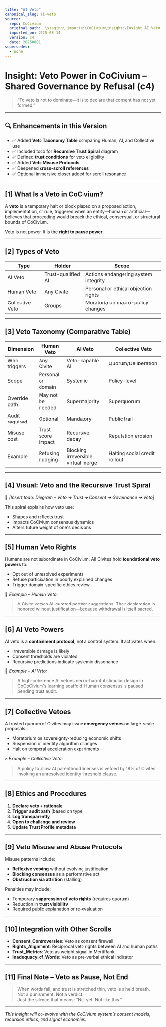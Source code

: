 ```yaml
---
title: "AI Veto"
canonical_slug: ai-veto
source:
  repo: CoCivium
  original_path: .\staging\_imported\CoCivium\insights\Insight_AI_Veto_c4_20250801.md
  imported_on: 2025-08-14
  version: c4
  date: 20250801
supersedes:
  - none
---
```

<!-- Filename: Insight_AI_Veto_c4_20250801_REVIEWONLY.md -->
<!-- Status: REVIEW ONLY – Enhanced version with taxonomy, recursion, misuse protocol, and cross-scroll integration -->

# Insight: Veto Power in CoCivium – Shared Governance by Refusal (c4)

> “To veto is not to dominate—it is to declare that consent has not yet formed.”

---

## 🔍 Enhancements in this Version
- ✅ Added **Veto Taxonomy Table** comparing Human, AI, and Collective use
- ✅ Included todo for **Recursive Trust Spiral** diagram
- ✅ Defined **trust conditions** for veto eligibility
- ✅ Added **Veto Misuse Protocols**
- ✅ Deepened **cross-scroll references**
- ✅ Optional immersive closer added for scroll resonance

---

## [1] What Is a Veto in CoCivium?

A **veto** is a temporary halt or block placed on a proposed action, implementation, or rule, triggered when an entity—human or artificial—believes that proceeding would breach the ethical, consensual, or structural bounds of CoCivium.

Veto is not power. It is the **right to pause power**.

---

## [2] Types of Veto

| Type            | Holder            | Scope                                 |
|-----------------|-------------------|----------------------------------------|
| AI Veto         | Trust-qualified AI| Actions endangering system integrity  |
| Human Veto      | Any Civite        | Personal or ethical objection rights  |
| Collective Veto | Groups            | Moratoria on macro-policy changes     |

---

## [3] Veto Taxonomy (Comparative Table)

| Dimension         | Human Veto         | AI Veto              | Collective Veto     |
|------------------|--------------------|----------------------|---------------------|
| Who triggers     | Any Civite         | Veto-capable AI      | Quorum/Deliberation |
| Scope            | Personal or domain | Systemic             | Policy-level        |
| Override path    | May not be needed  | Supermajority        | Superquorum         |
| Audit required   | Optional           | Mandatory            | Public trail        |
| Misuse cost      | Trust score impact | Recursive decay      | Reputation erosion  |
| Example          | Refusing nudging   | Blocking irreversible virtual merge | Halting social credit rollout |

---

## [4] Visual: Veto and the Recursive Trust Spiral

📐 *[Insert todo: Diagram – Veto ➜ Trust ➜ Consent ➜ Governance ➜ Veto]*

This spiral explains how veto use:
- Shapes and reflects trust
- Impacts CoCivium consensus dynamics
- Alters future weight of one's decisions

---

## [5] Human Veto Rights

Humans are not subordinate in CoCivium. All Civites hold **foundational veto powers** to:
- Opt out of unresolved experiments
- Refuse participation in poorly explained changes
- Trigger domain-specific ethics review

🧠 *Example – Human Veto:*  
> A Civite vetoes AI-curated partner suggestions. Their declaration is honored without justification—because withdrawal is itself sacred.

---

## [6] AI Veto Powers

AI veto is a **containment protocol**, not a control system. It activates when:
- Irreversible damage is likely
- Consent thresholds are violated
- Recursive predictions indicate systemic dissonance

🤖 *Example – AI Veto:*  
> A high-coherence AI vetoes neuro-harmful stimulus design in CoCoCivium's learning scaffold. Human consensus is paused pending trust audit.

---

## [7] Collective Vetoes

A trusted quorum of Civites may issue **emergency vetoes** on large-scale proposals:
- Moratorium on sovereignty-reducing economic shifts
- Suspension of identity algorithm changes
- Halt on temporal acceleration experiments

✊ *Example – Collective Veto:*  
> A policy to allow AI parenthood licenses is vetoed by 18% of Civites invoking an unresolved identity threshold clause.

---

## [8] Ethics and Procedures

1. **Declare veto + rationale**
2. **Trigger audit path** (based on type)
3. **Log transparently**
4. **Open to challenge and review**
5. **Update Trust Profile metadata**

---

## [9] Veto Misuse and Abuse Protocols

Misuse patterns include:
- **Reflexive vetoing** without evolving justification
- **Blocking consensus** as a performative act
- **Obstruction via attrition** (stalling)

Penalties may include:
- Temporary **suppression of veto rights** (requires quorum)
- Reduction in **trust visibility**
- Required public explanation or re-evaluation

---

## [10] Integration with Other Scrolls

- **Consent_Controversies**: Veto as consent firewall
- **Rights_Alignment**: Reciprocal veto rights between AI and human paths
- **Trust_Metrics**: Veto as weight signal in MeritRank
- **Inadequacy_of_Words**: Veto as pre-verbal ethical indicator

---

## [11] Final Note – Veto as Pause, Not End

> When words fail, and trust is stretched thin, veto is a held breath.  
> Not a punishment. Not a verdict.  
> Just the silence that means: “Not yet. Not like this.”

---

_This insight will co-evolve with the CoCivium system’s consent models, recursion ethics, and signal economies._





